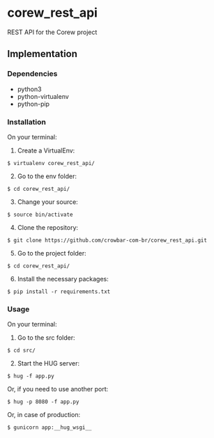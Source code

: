 # corew_rest_api
REST API for the Corew project

## Implementation

### Dependencies

* python3
* python-virtualenv
* python-pip

### Installation
On your terminal:

1. Create a VirtualEnv:
```
$ virtualenv corew_rest_api/
```
2. Go to the env folder:
```
$ cd corew_rest_api/
```
3. Change your source:
```
$ source bin/activate
```
4. Clone the repository:
```
$ git clone https://github.com/crowbar-com-br/corew_rest_api.git
```
5. Go to the project folder:
```
$ cd corew_rest_api/
```
6. Install the necessary packages:
```
$ pip install -r requirements.txt
```

### Usage
On your terminal:

1. Go to the src folder:
```
$ cd src/
```
2. Start the HUG server:
```
$ hug -f app.py
```
Or, if you need to use another port:
```
$ hug -p 8080 -f app.py
```
Or, in case of production:
```
$ gunicorn app:__hug_wsgi__
```
